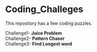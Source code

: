 # Coding_Challeges
This repository has a few coding puzzles.

Challenge1- **Juice Problem** <br>
Challenge2- **Pattern Chaser** <br>
Challenge3- **Find Longest word** <br>

